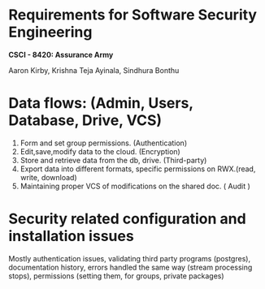# Requirements for Software Security Engineering
**CSCI - 8420:  Assurance Army**

Aaron Kirby, Krishna Teja Ayinala, Sindhura Bonthu     

# Data flows: (Admin, Users, Database, Drive, VCS)

1) Form and set group permissions. (Authentication)
2) Edit,save,modify data to the cloud. (Encryption) 
3) Store and retrieve data from the db, drive. (Third-party)
4) Export data into different formats, specific permissions on RWX.(read, write, download)
5) Maintaining proper VCS of modifications on the shared doc. ( Audit )

# Security related configuration and installation issues

Mostly authentication issues, validating third party programs (postgres), documentation history, errors handled the same way (stream processing stops), permissions (setting them, for groups, private packages)
